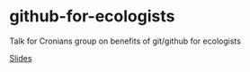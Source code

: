 # github-for-ecologists
Talk for Cronians group on benefits of git/github for ecologists

[Slides](https://aariq.github.io/github-for-ecologists/slides/slides.html)
